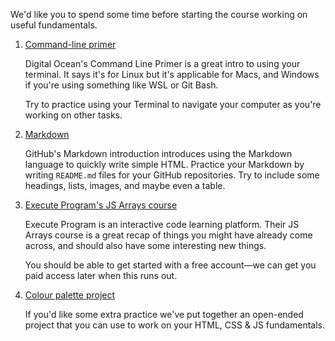We'd like you to spend some time before starting the course working on useful fundamentals.

1. [Command-line primer](https://www.digitalocean.com/community/tutorials/a-linux-command-line-primer)

   Digital Ocean's Command Line Primer is a great intro to using your terminal. It says it's for Linux but it's applicable for Macs, and Windows if you're using something like WSL or Git Bash.

   Try to practice using your Terminal to navigate your computer as you're working on other tasks.

1. [Markdown](https://guides.github.com/features/mastering-markdown/)

   GitHub's Markdown introduction introduces using the Markdown language to quickly write simple HTML. Practice your Markdown by writing `README.md` files for your GitHub repositories. Try to include some headings, lists, images, and maybe even a table.

1. [Execute Program's JS Arrays course](https://www.executeprogram.com)

   Execute Program is an interactive code learning platform. Their JS Arrays course is a great recap of things you might have already come across, and should also have some interesting new things.

   You should be able to get started with a free account—we can get you paid access later when this runs out.

1. [Colour palette project](../project)

   If you'd like some extra practice we've put together an open-ended project that you can use to work on your HTML, CSS & JS fundamentals.

